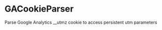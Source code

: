 GACookieParser
==============

Parse Google Analytics __utmz cookie to access persistent utm parameters

